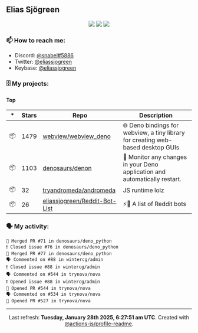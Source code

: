 ## Elias Sjögreen

<p align="center">
  <img src="https://img.shields.io/badge/🎂-dec. 2003-success" />
  <img src="https://img.shields.io/badge/🌎-Stockholm-informational" />
  <img src="https://img.shields.io/badge/👦-He/Him-informational" />
</p>

### 📫 How to reach me:

- Discord: [@snabel#5886](https://discord.com/users/267978757799673866)
- Twitter: [@eliassjogreen](https://twitter.com/eliassjogreen)
- Keybase: [@eliassjogreen](https://keybase.io/eliassjogreen)

### 🗄 My projects:

#### Top
|*|Stars|Repo|Description|
|---|---|---|---|
| 📦 | 1479 | [webview/webview_deno](https://github.com/webview/webview_deno) | 🌐 Deno bindings for webview, a tiny library for creating web-based desktop GUIs |
| 📦 | 1103 | [denosaurs/denon](https://github.com/denosaurs/denon) | 👀 Monitor any changes in your Deno application and automatically restart. |
| 📦 | 32 | [tryandromeda/andromeda](https://github.com/tryandromeda/andromeda) | JS runtime lolz |
| 📦 | 26 | [eliassjogreen/Reddit-Bot-List](https://github.com/eliassjogreen/Reddit-Bot-List) | ⚡️🤖 A list of Reddit bots |

### 🗣 My activity:

```
🎉 Merged PR #71 in denosaurs/deno_python
❗️ Closed issue #76 in denosaurs/deno_python
🎉 Merged PR #77 in denosaurs/deno_python
🗣 Commented on #88 in wintercg/admin
❗️ Closed issue #88 in wintercg/admin
🗣 Commented on #544 in trynova/nova
❗️ Opened issue #88 in wintercg/admin
💪 Opened PR #544 in trynova/nova
🗣 Commented on #534 in trynova/nova
💪 Opened PR #527 in trynova/nova
```

------------
<p align="center">Last refresh: <b>Tuesday, January 28th 2025, 6:27:51 am UTC</b>. Created with <a href=https://github.com/marketplace/actions/profile-readme>@actions-js/profile-readme</a>.</p>
